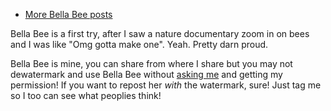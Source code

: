 - [More Bella Bee posts](/search?s=OCid:BB)

<hl-img preview="/assets/img/media/art/BB/Bella Bee hi marked.png" alt="Bella Bee!" highlight="/assets/img/media/art/BB/Bella Bee hi marked nontransparent.png" style="height: 300px"></hl-img>

Bella Bee is a first try, after I saw a nature documentary zoom in on bees and I was like "Omg gotta make one". Yeah. Pretty darn proud.

<span class="notion">Bella Bee is mine, you can share from where I share but you may not dewatermark and use Bella Bee without [asking me](mailto:mar@strawmelonjuice.com) and getting my permission! If you want to repost her _with_ the watermark, sure! Just tag me so I too can see what peoplies think!</span>
